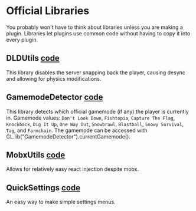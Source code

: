 # Official Libraries

You probably won't have to think about libraries unless you are making a plugin. Libraries let plugins use common code without having to copy it into every plugin.

## DLDUtils [code](./DLDUtils.js)

This library disables the server snapping back the player, causing desync and allowing for physics modifications.

## GamemodeDetector [code](./GamemodeDetector.js)

This library detects which official gamemode (if any) the player is currently in. Gamemode values: `Don't Look Down`, `Fishtopia`, `Capture The Flag`, `Knockback`, `Dig It Up`, `One Way Out`, `Snowbrawl`, `Blastball`, `Snowy Survival`, `Tag`, and `Farmchain`. The gamemode can be accessed with GL.lib("GamemodeDetector").currentGamemode().

## MobxUtils [code](./MobxUtils.js)

Allows for relatively easy react injection despite mobx.

## QuickSettings [code](./QuickSettings)

An easy way to make simple settings menus.